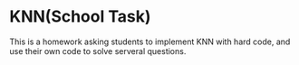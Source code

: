 # KNN(School Task)
This is a homework asking students to implement KNN with hard code, and use their own code to solve serveral questions.
